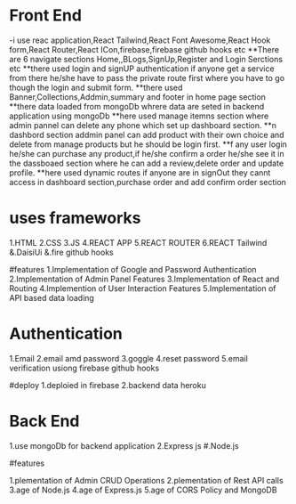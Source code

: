 # Front End
-i use reac application,React Tailwind,React Font Awesome,React Hook form,React Router,React ICon,firebase,firebase github hooks etc
**There are 6 navigate sections Home,,BLogs,SignUp,Register and Login Serctions etc
**there used login and signUP authentication if anyone get a service from there he/she have to pass the private route first where you have to go though the login and submit form.
**there used Banner,Collections,Addmin,summary and footer in home page section
**there data loaded from mongoDb whrere data are seted in backend application using mongoDb
**here used manage itemns section where admin pannel can delete any phone which set up dashboard section.
**n dashbord section addmin panel can add product  with their own choice and delete from manage products but he should be login first.
**f any user login he/she can purchase any product,if he/she confirm a order he/she see it in the dassboaed section where he can add a review,delete order and update profile.
**here used dynamic routes if anyone are in signOut they cannt access in dashboard  section,purchase order and add confirm order section

# uses frameworks

1.HTML
2.CSS
3.JS
4.REACT APP
5.REACT ROUTER
6.REACT Tailwind
&.DaisiUi
&.fire github hooks


#features
1.Implementation of Google and Password Authentication
2.Implementation of Admin Panel Features
3.Implementation of React and Routing
4.Implemention of User Interaction Features
5.Implementation of API based data loading

# Authentication
1.Email 
2.email amd password
3.goggle
4.reset password
5.email verification usiong firebase github hooks

#deploy
1.deploied in firebase
2.backend data heroku

# Back End
1.use mongoDb for backend application
2.Express js
#.Node.js

#features

1.plementation of Admin CRUD Operations
2.plementation of Rest API calls
3.age of Node.js
4.age of Express.js
5.age of CORS Policy and MongoDB
